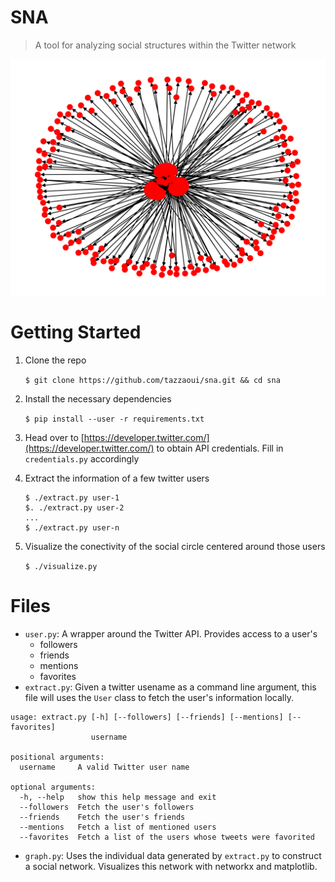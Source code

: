 # SNA
> A tool for analyzing social structures within the Twitter network 

![](graph.png)

# Getting Started

1. Clone the repo

    ```$ git clone https://github.com/tazzaoui/sna.git && cd sna```

2.  Install the necessary dependencies

    ```$ pip install --user -r requirements.txt```

3. Head over to [https://developer.twitter.com/](https://developer.twitter.com/) to obtain API credentials. Fill in `credentials.py` accordingly

4. Extract the information of a few twitter users

     ```
     $ ./extract.py user-1
     $. ./extract.py user-2
    ...
    $ ./extract.py user-n
    ```

5. Visualize the conectivity of the social circle centered around those users

    ```$ ./visualize.py```

# Files

* `user.py`: A wrapper around the Twitter API. Provides access to a user's
  * followers
  * friends
  * mentions
  * favorites
* `extract.py`: Given a twitter usename as a command line argument, this file will uses the `User` class to fetch the user's information locally.

```
usage: extract.py [-h] [--followers] [--friends] [--mentions] [--favorites]
                  username

positional arguments:
  username     A valid Twitter user name

optional arguments:
  -h, --help   show this help message and exit
  --followers  Fetch the user's followers
  --friends    Fetch the user's friends
  --mentions   Fetch a list of mentioned users
  --favorites  Fetch a list of the users whose tweets were favorited
```

* `graph.py`: Uses the individual data generated by `extract.py` to construct a social network. Visualizes this network with networkx and matplotlib.
